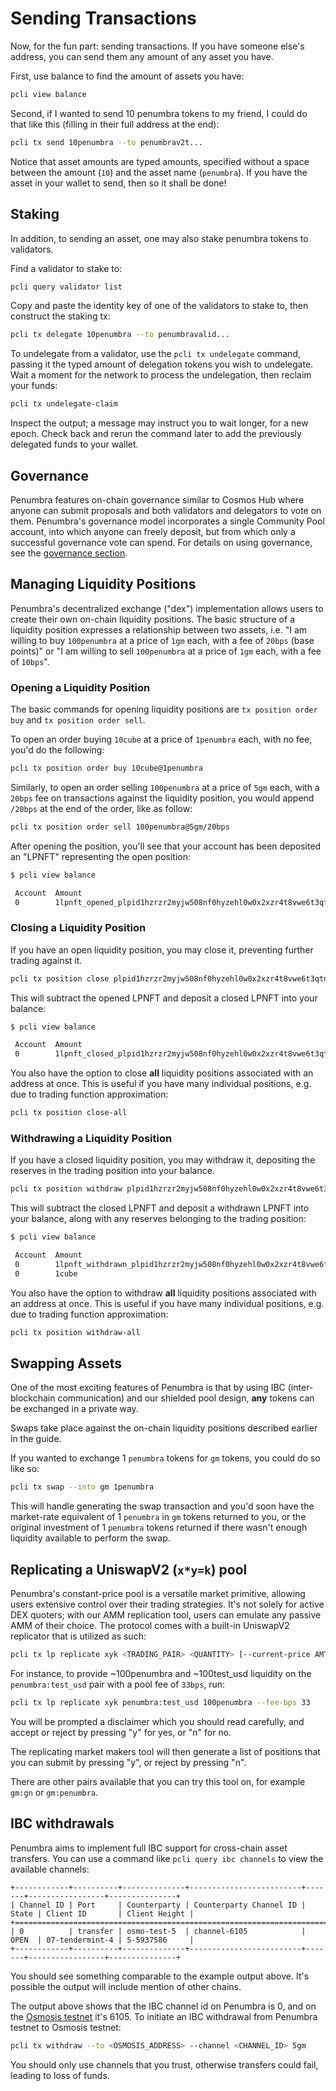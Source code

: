 # Sending Transactions

Now, for the fun part: sending transactions. If you have someone else's address, you can
send them any amount of any asset you have.

First, use balance to find the amount of assets you have:

```bash
pcli view balance
```

Second, if I wanted to send 10 penumbra tokens
to my friend, I could do that like this (filling in their full address at the end):

```bash
pcli tx send 10penumbra --to penumbrav2t...
```

Notice that asset amounts are typed amounts, specified without a space between the amount (`10`)
and the asset name (`penumbra`). If you have the asset in your wallet to send, then so it shall be done!

## Staking

In addition, to sending an asset, one may also stake penumbra tokens to validators.

Find a validator to stake to:

```bash
pcli query validator list
```

Copy and paste the identity key of one of the validators to stake to, then construct the staking tx:

```bash
pcli tx delegate 10penumbra --to penumbravalid...
```

To undelegate from a validator, use the `pcli tx undelegate` command, passing it the typed amount of
delegation tokens you wish to undelegate. Wait a moment for the network to process the undelegation,
then reclaim your funds:

```bash
pcli tx undelegate-claim
```

Inspect the output; a message may instruct you to wait longer, for a new epoch. Check back and rerun the command
later to add the previously delegated funds to your wallet.

## Governance

Penumbra features on-chain governance similar to Cosmos Hub where anyone can submit proposals and
both validators and delegators to vote on them. Penumbra's governance model incorporates a single
Community Pool account, into which anyone can freely deposit, but from which only a successful governance vote
can spend. For details on using governance, see the [governance section](./governance.md).

## Managing Liquidity Positions

Penumbra's decentralized exchange ("dex") implementation allows users to create their own on-chain
liquidity positions. The basic structure of a liquidity position expresses a relationship between two
assets, i.e. "I am willing to buy `100penumbra` at a price of `1gm` each, with a fee of `20bps` (base points)" or
"I am willing to sell `100penumbra` at a price of `1gm` each, with a fee of `10bps`".

### Opening a Liquidity Position

The basic commands for opening liquidity positions are `tx position order buy` and `tx position order sell`.

To open an order buying `10cube` at a price of `1penumbra` each, with no fee, you'd do the following:

```bash
pcli tx position order buy 10cube@1penumbra
```

Similarly, to open an order selling `100penumbra` at a price of `5gm` each, with a `20bps` fee on transactions
against the liquidity position, you would append `/20bps` at the end of the order, like as follow:

```bash
pcli tx position order sell 100penumbra@5gm/20bps
```

After opening the position, you'll see that your account has been deposited an "LPNFT" representing the open position:

```bash
$ pcli view balance

 Account  Amount
 0        1lpnft_opened_plpid1hzrzr2myjw508nf0hyzehl0w0x2xzr4t8vwe6t3qtnfhsqzf5lzsufscqr
```

### Closing a Liquidity Position

If you have an open liquidity position, you may close it, preventing further trading against it.

```bash
pcli tx position close plpid1hzrzr2myjw508nf0hyzehl0w0x2xzr4t8vwe6t3qtnfhsqzf5lzsufscqr
```

This will subtract the opened LPNFT and deposit a closed LPNFT into your balance:

```bash
$ pcli view balance

 Account  Amount
 0        1lpnft_closed_plpid1hzrzr2myjw508nf0hyzehl0w0x2xzr4t8vwe6t3qtnfhsqzf5lzsufscqr
```

You also have the option to close **all** liquidity positions associated with an address at once. This is useful if you have many individual positions, e.g. due to
trading function approximation:

```bash
pcli tx position close-all
```

### Withdrawing a Liquidity Position

If you have a closed liquidity position, you may withdraw it, depositing the reserves in the trading position into your balance.

```bash
pcli tx position withdraw plpid1hzrzr2myjw508nf0hyzehl0w0x2xzr4t8vwe6t3qtnfhsqzf5lzsufscqr
```

This will subtract the closed LPNFT and deposit a withdrawn LPNFT into your balance, along with any reserves belonging to the trading position:

```bash
$ pcli view balance

 Account  Amount
 0        1lpnft_withdrawn_plpid1hzrzr2myjw508nf0hyzehl0w0x2xzr4t8vwe6t3qtnfhsqzf5lzsufscqr
 0        1cube
```

You also have the option to withdraw **all** liquidity positions associated with an address at once. This is useful if you have many individual positions, e.g. due to
trading function approximation:

```bash
pcli tx position withdraw-all
```

## Swapping Assets

One of the most exciting features of Penumbra is that by using IBC (inter-blockchain communication)
and our shielded pool design, **any** tokens can be exchanged in a private way.

Swaps take place against the on-chain liquidity positions described earlier in the guide.

If you wanted to exchange 1 `penumbra` tokens for `gm` tokens, you could do so like so:

```bash
pcli tx swap --into gm 1penumbra
```

This will handle generating the swap transaction and you'd soon have the market-rate equivalent of 1 `penumbra`
in `gm` tokens returned to you, or the original investment of 1 `penumbra` tokens returned if there wasn't
enough liquidity available to perform the swap.

## Replicating a UniswapV2 (`x*y=k`) pool

Penumbra's constant-price pool is a versatile market primitive, allowing users extensive control over their trading strategies. It's not solely for active DEX quoters; with our AMM replication tool, users can emulate any passive AMM of their choice. The protocol comes with a built-in UniswapV2 replicator that is utilized as such:

```bash
pcli tx lp replicate xyk <TRADING_PAIR> <QUANTITY> [--current-price AMT] [--fee-bps AMT]
```

For instance, to provide ~100penumbra and ~100test_usd liquidity on the `penumbra:test_usd` pair with a pool fee of `33bps`, run:

```bash
pcli tx lp replicate xyk penumbra:test_usd 100penumbra --fee-bps 33
```

You will be prompted a disclaimer which you should read carefully, and accept or reject by pressing "y" for yes, or "n" for no.

The replicating market makers tool will then generate a list of positions that you can submit by pressing "y", or reject by pressing "n".

There are other pairs available that you can try this tool on, for example `gm:gn` or `gm:penumbra`.

## IBC withdrawals

<!--
N.B. These steps require a running Hermes deployment, specifically one that
has been configured between the target counterparty network and some Penumbra network.
-->

Penumbra aims to implement full IBC support for cross-chain asset transfers. You can use a command
like `pcli query ibc channels` to view the available channels:

```
+------------+----------+--------------+-------------------------+-------+-----------------+---------------+
| Channel ID | Port     | Counterparty | Counterparty Channel ID | State | Client ID       | Client Height |
+==========================================================================================================+
| 0          | transfer | osmo-test-5  | channel-6105            | OPEN  | 07-tendermint-4 | 5-5937586     |
+------------+----------+--------------+-------------------------+-------+-----------------+---------------+
```

You should see something comparable to the example output above. It's possible the output will include mention of other chains.

The output above shows that the IBC channel id on Penumbra is 0, and on the [Osmosis testnet] it's 6105.
To initiate an IBC withdrawal from Penumbra testnet to Osmosis testnet:

```bash
pcli tx withdraw --to <OSMOSIS_ADDRESS> --channel <CHANNEL_ID> 5gm
```

You should only use channels that you trust, otherwise transfers could fail, leading to loss of funds.

[Osmosis testnet]: https://docs.osmosis.zone/overview/endpoints#testnet-networks
